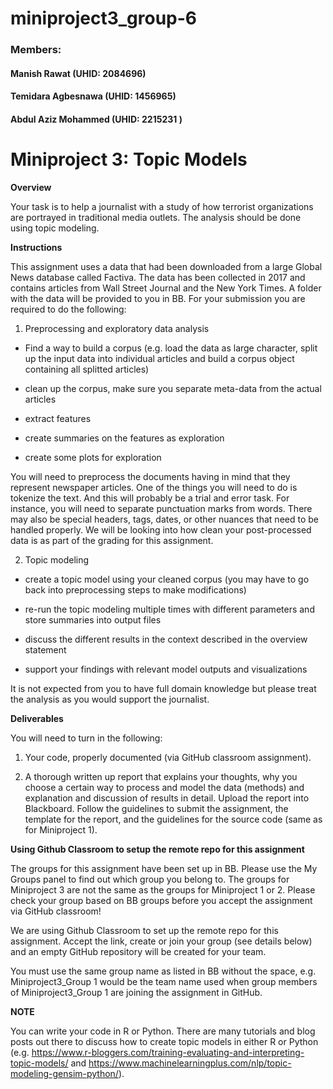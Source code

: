 # miniproject3_group-6

### Members: 

#### Manish Rawat (UHID: 2084696)
#### Temidara Agbesnawa (UHID: 1456965)
#### Abdul Aziz Mohammed (UHID: 2215231 )


# Miniproject 3: Topic Models

**Overview**

Your task is to help a journalist with a study of how terrorist organizations are portrayed in traditional media outlets. The analysis should be done using topic modeling.

**Instructions**

This assignment uses a data that had been downloaded from a large Global News database called Factiva. The data has been collected in 2017 and contains articles from Wall Street Journal and the New York Times. A folder with the data will be provided to you in BB. For your submission you are required to do the following:

1. Preprocessing and exploratory data analysis

* Find a way to build a corpus (e.g. load the data as large character, split up the input data into individual articles and build a corpus object containing all splitted articles)

* clean up the corpus, make sure you separate meta-data from the actual articles

* extract features

* create summaries on the features as exploration

* create some plots for exploration

You will need to preprocess the documents having in mind that they represent newspaper articles. One of the things you will need to do is tokenize the text. And this will probably be a trial and error task. For instance, you will need to separate punctuation marks from words. There may also be special headers, tags, dates, or other nuances that need to be handled properly. We will be looking into how clean your post-processed data is as part of the grading for this assignment.

2. Topic modeling

* create a topic model using your cleaned corpus (you may have to go back into preprocessing steps to make modifications)

* re-run the topic modeling multiple times with different parameters and store summaries into output files

* discuss the different results in the context described in the overview statement

* support your findings with relevant model outputs and visualizations

It is not expected from you to have full domain knowledge but please treat the analysis as you would support the journalist.

**Deliverables**

You will need to turn in the following:

1. Your code, properly documented (via GitHub classroom assignment).

2. A thorough written up report that explains your thoughts, why you choose a certain way to process and model the data (methods) and explanation and discussion of results in detail. Upload the report into Blackboard. Follow the guidelines to submit the assignment, the template for the report, and the guidelines for the source code (same as for Miniproject 1).

**Using Github Classroom to setup the remote repo for this assignment**

The groups for this assignment have been set up in BB. Please use the My Groups panel to find out which group you belong to. The groups for Miniproject 3 are not the same as the groups for Miniproject 1 or 2. Please check your group based on BB groups before you accept the assignment via GitHub classroom!

We are using Github Classroom to set up the remote repo for this assignment. Accept the link, create or join your group (see details below) and an empty GitHub repository will be created for your team.

You must use the same group name as listed in BB without the space, e.g. Miniproject3_Group 1 would be the team name used when group members of Miniproject3_Group 1 are joining the assignment in GitHub.


**NOTE**

You can write your code in R or Python. There are many tutorials and blog posts out there to discuss how to create topic models in either R or Python (e.g. https://www.r-bloggers.com/training-evaluating-and-interpreting-topic-models/ and https://www.machinelearningplus.com/nlp/topic-modeling-gensim-python/).
